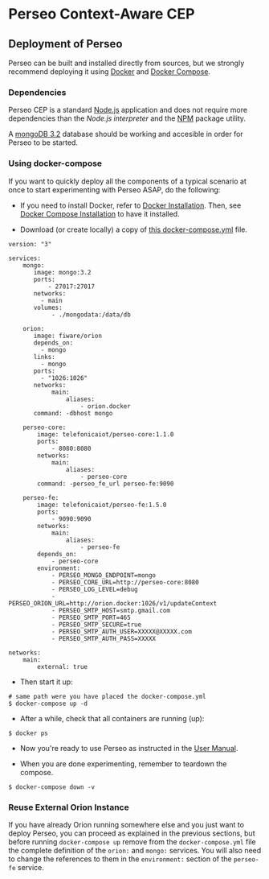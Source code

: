 # Perseo Context-Aware CEP

## Deployment of Perseo

Perseo can be built and installed directly from sources, but we strongly recommend deploying it using [Docker](https://www.docker.com/) and [Docker Compose](https://docs.docker.com/compose/).

### Dependencies

Perseo CEP is a standard [Node.js](https://nodejs.org/es/) application and does not require more dependencies than the *Node.js interpreter* and the [NPM](https://www.npmjs.com/) package utility.

A [mongoDB 3.2](https://www.mongodb.com/) database should be working and accesible in order for Perseo to be started.

### Using docker-compose

If you want to quickly deploy all the components of a typical scenario at once to start experimenting with Perseo ASAP, do the following:

- If you need to install Docker, refer to [Docker Installation](https://docs.docker.com/install/). Then, see [Docker Compose Installation](https://docs.docker.com/compose/install/) to have it installed.

- Download (or create locally) a copy of [this docker-compose.yml]() file.

```
version: "3"

services:
    mongo:
       image: mongo:3.2
       ports:
           - 27017:27017
       networks:
         - main
       volumes:
            - ./mongodata:/data/db

    orion:
       image: fiware/orion
       depends_on:
         - mongo
       links:
         - mongo
       ports:
         - "1026:1026"
       networks:
            main:
                aliases:
                    - orion.docker
       command: -dbhost mongo

    perseo-core:
        image: telefonicaiot/perseo-core:1.1.0
        ports:
            - 8080:8080
        networks:
            main:
                aliases:
                    - perseo-core
        command: -perseo_fe_url perseo-fe:9090

    perseo-fe:
        image: telefonicaiot/perseo-fe:1.5.0
        ports:
            - 9090:9090
        networks:
            main:
                aliases:
                    - perseo-fe
        depends_on:
            - perseo-core
        environment:
            - PERSEO_MONGO_ENDPOINT=mongo
            - PERSEO_CORE_URL=http://perseo-core:8080
            - PERSEO_LOG_LEVEL=debug
            - PERSEO_ORION_URL=http://orion.docker:1026/v1/updateContext
            - PERSEO_SMTP_HOST=smtp.gmail.com
            - PERSEO_SMTP_PORT=465
            - PERSEO_SMTP_SECURE=true
            - PERSEO_SMTP_AUTH_USER=XXXXX@XXXXX.com
            - PERSEO_SMTP_AUTH_PASS=XXXXX

networks:
    main:
        external: true
```

- Then start it up:

```
# same path were you have placed the docker-compose.yml
$ docker-compose up -d
```

- After a while, check that all containers are running (up):

```
$ docker ps
``` 

- Now you're ready to use Perseo as instructed in the [User Manual](../user/index.md).

- When you are done experimenting, remember to teardown the compose.

```
$ docker-compose down -v
```

### Reuse External Orion Instance

If you have already Orion running somewhere else and you just want to deploy Perseo, you can proceed as explained in the previous sections, but before running ```docker-compose up``` remove from the `docker-compose.yml` file the complete definition of the ```orion:``` and ```mongo:``` services. You will also need to change the references to them in the ```environment:``` section of the ```perseo-fe``` service.